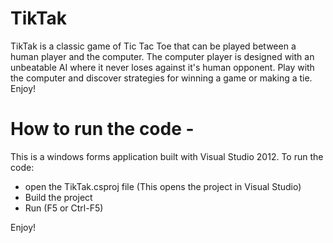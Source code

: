 TikTak
======

TikTak is a classic game of Tic Tac Toe that can be played between a human player and the computer. The computer player is designed with an unbeatable AI where it never loses against it's human opponent. Play with the computer and discover strategies for winning a game or making a tie. Enjoy!

How to run the code -
=====================
This is a windows forms application built with Visual Studio 2012. To run the code:
- open the TikTak.csproj file (This opens the project in Visual Studio)
- Build the project
- Run (F5 or Ctrl-F5)

Enjoy!